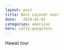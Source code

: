 ```yaml
---
layout: post
title: Best Layover ever
date:   2019-01-01
categories: americas
hero: salty-gangsters
---
```


Hawaii tour
